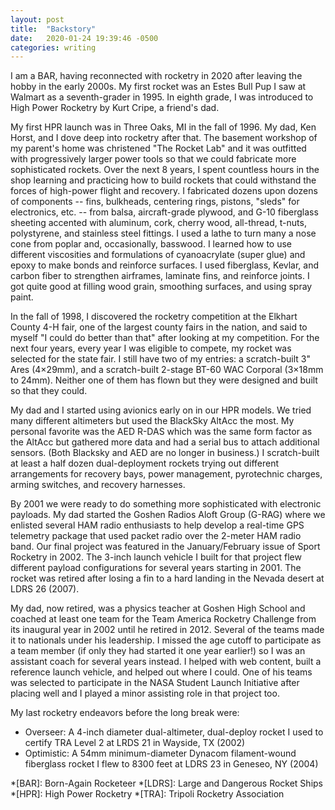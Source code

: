 ```yaml
---
layout: post
title:  "Backstory"
date:   2020-01-24 19:39:46 -0500
categories: writing
---
```


I am a BAR, having reconnected with rocketry in 2020 after leaving the hobby in the early 2000s.
My first rocket was an Estes Bull Pup I saw at Walmart as a seventh-grader in 1995.
In eighth grade, I was introduced to High Power Rocketry by Kurt Cripe, a friend's dad.

My first HPR launch was in Three Oaks, MI in the fall of 1996.
My dad, Ken Horst, and I dove deep into rocketry after that.
The basement workshop of my parent's home was christened "The Rocket Lab" and it was outfitted with progressively larger power tools so that we could fabricate more sophisticated rockets.
Over the next 8 years, I spent countless hours in the shop learning and practicing how to build rockets that could withstand the forces of high-power flight and recovery.
I fabricated dozens upon dozens of components -- fins, bulkheads, centering rings, pistons, "sleds" for electronics, etc. -- from balsa, aircraft-grade plywood, and G-10 fiberglass sheeting accented with aluminum, cork, cherry wood, all-thread, t-nuts, polystyrene, and stainless steel fittings.
I used a lathe to turn many a nose cone from poplar and, occasionally, basswood.
I learned how to use different viscosities and formulations of cyanoacrylate (super glue) and epoxy to make bonds and reinforce surfaces.
I used fiberglass, Kevlar, and carbon fiber to strengthen airframes, laminate fins, and reinforce joints.
I got quite good at filling wood grain, smoothing surfaces, and using spray paint.

In the fall of 1998, I discovered the rocketry competition at the Elkhart County 4-H fair, one of the largest county fairs in the nation, and said to myself "I could do better than that" after looking at my competition.
For the next four years, every year I was eligible to compete, my rocket was selected for the state fair.
I still have two of my entries: a scratch-built 3" Ares (4×29mm), and a scratch-built 2-stage BT-60 WAC Corporal (3×18mm to 24mm).
Neither one of them has flown but they were designed and built so that they could.

My dad and I started using avionics early on in our HPR models.
We tried many different altimeters but used the BlackSky AltAcc the most.
My personal favorite was the AED R-DAS which was the same form factor as the AltAcc but gathered more data and had a serial bus to attach additional sensors.
(Both Blacksky and AED are no longer in business.)
I scratch-built at least a half dozen dual-deployment rockets trying out different arrangements for recovery bays, power management, pyrotechnic charges, arming switches, and recovery harnesses.

By 2001 we were ready to do something more sophisticated with electronic payloads.
My dad started the Goshen Radios Aloft Group (G-RAG) where we enlisted several HAM radio enthusiasts to help develop a real-time GPS telemetry package that used packet radio over the 2-meter HAM radio band.
Our final project was featured in the January/February issue of Sport Rocketry in 2002.
The 3-inch launch vehicle I built for that project flew different payload configurations for several years starting in 2001.
The rocket was retired after losing a fin to a hard landing in the Nevada desert at LDRS 26 (2007).

My dad, now retired, was a physics teacher at Goshen High School and coached at least one team for the Team America Rocketry Challenge from its inaugural year in 2002 until he retired in 2012.
Several of the teams made it to nationals under his leadership.
I missed the age cutoff to participate as a team member (if only they had started it one year earlier!) so I was an assistant coach for several years instead.
I helped with web content, built a reference launch vehicle, and helped out where I could.
One of his teams was selected to participate in the NASA Student Launch Initiative after placing well and I played a minor assisting role in that project too.

My last rocketry endeavors before the long break were:

* Overseer: A 4-inch diameter dual-altimeter, dual-deploy rocket I used to certify TRA Level 2 at LRDS 21 in Wayside, TX (2002)
* Optimistic: A 54mm minimum-diameter Dynacom filament-wound fiberglass rocket I flew to 8300 feet at LDRS 23 in Geneseo, NY (2004)

*[BAR]: Born-Again Rocketeer
*[LDRS]: Large and Dangerous Rocket Ships
*[HPR]: High Power Rocketry
*[TRA]: Tripoli Rocketry Association

[1]: https://www.danhorst.com
[2]: http://www.tripoli.org/
[3]: https://www.nar.org/
